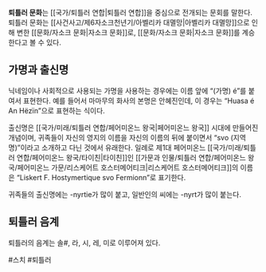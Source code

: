 **퇴틀러 문화**는 [[국가/퇴틀러 연합|퇴틀러 연합]]을 중심으로 전개되는 문회를 말한다. 퇴틀러 문화는 [[사건사고/제6자소크천년기/아벨리카 대멸망|아벨리카 대멸망]]으로 인해 변한 [[문화/자소크 문화|자소크 문화]]로, [[문화/자소크 문화|자소크 문화]]를 계승한다고 볼 수 있다.

## 가명과 출신명

닉네임이나 사회적으로 사용되는 가명을 사용하는 경우에는 이름 앞에 “(가명) é”를 붙여서 표현한다. 예를 들어서 마마무의 화사의 본명은 안혜진인데, 이 경우는 “Huasa é An Hëzïn”으로 표현하는 식이다.

출신명은 [[국가/미래/퇴틀러 연합/페어미온느 왕국|페어미온느 왕국]] 시대에 만들어진 개념이며, 귀족들이 자신의 영지의 이름을 자신의 이름의 뒤에 붙이면서 “svo (지역명)”이라고 소개하고 다닌 것에서 유래한다. 일례로 제1대 페어미온느 [[국가/미래/퇴틀러 연합/페어미온느 왕국/타이친|타이친]]인 [[가문과 인물/퇴틀러 연합/페어미온느 왕국/페어미온느 가문/리스케어트 호스터메어티크|리스케어트 호스터메어티크]]의 이름은 “Liskert F. Hostymertique svo Fermionn”로 표기한다.

귀족들의 출신명에는 -nyrtie가 많이 붙고, 일반인의 씨에는 -nyrt가 많이 붙는다.

## 퇴틀러 음계
퇴틀러의 음계는 솔\#, 라, 시, 레, 미로 이루어져 있다.

#스치 #퇴틀러 